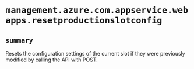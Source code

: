 # `management.azure.com.appservice.webapps.resetproductionslotconfig`

## `summary`
Resets the configuration settings of the current slot if they were previously modified by calling the API with POST.


